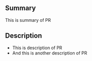 ## Summary
This is summary of PR

## Description
- This is description of PR
- And this is another description of PR

